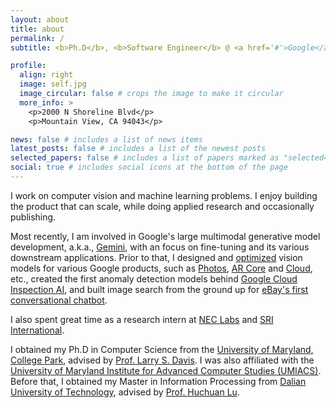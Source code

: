 ```yaml
---
layout: about
title: about
permalink: /
subtitle: <b>Ph.D</b>, <b>Software Engineer</b> @ <a href='#'>Google</a>, <b>Previously:</b> <a href=https://innovation.ebayinc.com/tech/research/>eBay</a> / <a href=https://umd.edu/>UMD</a>

profile:
  align: right
  image: self.jpg
  image_circular: false # crops the image to make it circular
  more_info: >
    <p>2000 N Shoreline Blvd</p>
    <p>Mountain View, CA 94043</p>

news: false # includes a list of news items
latest_posts: false # includes a list of the newest posts
selected_papers: false # includes a list of papers marked as "selected={true}"
social: true # includes social icons at the bottom of the page
---
```


I work on computer vision and machine learning problems. I enjoy building the product that can scale, while doing applied research and occasionally publishing.

Most recently, I am involved in Google's large multimodal generative model development, a.k.a., [Gemini](https://deepmind.google/technologies/gemini/#introduction), with an focus on fine-tuning and its various downstream applications. Prior to that, I designed and [optimized](https://blog.tensorflow.org/2022/06/Adding-Quantization-aware-Training-and-Pruning-to-the-TensorFlow-Model-Garden.html) vision models for various Google products, such as [Photos](https://blog.google/products/photos/magic-eraser-android-ios-google-one/), [AR Core](https://developers.google.com/ar/develop/scene-semantics) and [Cloud](https://cloud.google.com/model-garden), etc., created the first anomaly detection models behind [Google Cloud Inspection AI](https://cloud.google.com/blog/products/ai-machine-learning/improve-manufacturing-quality-control-with-visual-inspection-ai), and built image search from the ground up for [eBay's first conversational chatbot](https://www.ebayinc.com/stories/news/say-hello-to-ebay-shopbot-beta/).

I also spent great time as a research intern at [NEC Labs](https://www.nec-labs.com/research/media-analytics/) and [SRI International](https://www.sri.com/research/information-computing-sciences/computer-vision/).

I obtained my Ph.D in Computer Science from the [University of Maryland, College Park](https://umd.edu/), advised by [Prof. Larry S. Davis](https://www.umiacs.umd.edu/people/lsd). I was also affiliated with the [University of Maryland Institute for Advanced Computer Studies (UMIACS)](https://www.umiacs.umd.edu/). Before that, I obtained my Master in Information Processing from [Dalian University of Technology](https://en.dlut.edu.cn/), advised by [Prof. Huchuan Lu](https://scholar.google.com/citations?user=D3nE0agAAAAJ&hl=en).
